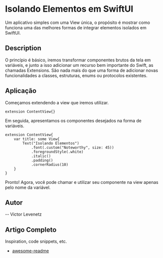 # Isolando Elementos em SwiftUI

Um aplicativo simples com uma View única, o propósito é mostrar como funciona uma das melhores formas de integrar elementos isolados em SwiftUI.

## Description

O princípio é básico, iremos transformar componentes brutos da tela em variáveis, e junto a isso adicionar um recurso bem importante do Swift, as chamadas Extensions. São nada mais do que uma forma de adicionar novas funcionalidades a classes, estruturas, enums ou  protocolos existentes.



## Aplicação

Começamos extendendo a view que iremos utilizar.
```
extension ContentView{}
```
Em seguida, apresentamos os componentes desejados na forma de variáveis.

```
extension ContentView{
    var title: some View{
        Text("Isolando Elementos")
            .font(.custom("Noteworthy", size: 45))
            .foregroundStyle(.white)
            .italic()
            .padding()
            .cornerRadius(10)
    }
}
```
Pronto! Agora, você pode chamar e utilizar seu componente na view apenas pelo nome da variável.

## Autor

-- Victor Levenetz


## Artigo Completo 

Inspiration, code snippets, etc.
* [awesome-readme](https://github.com/matiassingers/awesome-readme)
